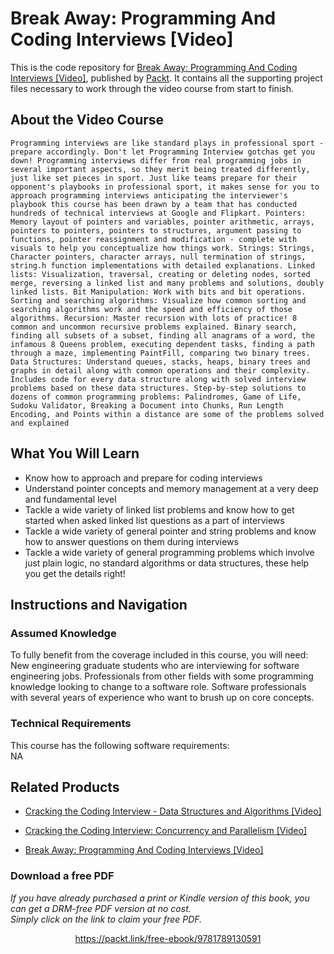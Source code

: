 # Break Away: Programming And Coding Interviews [Video]
This is the code repository for [Break Away: Programming And Coding Interviews [Video]](https://www.packtpub.com/application-development/break-away-programming-and-coding-interviews-video?utm_source=github&utm_medium=repository&utm_campaign=9781789130591), published by [Packt](https://www.packtpub.com/?utm_source=github). It contains all the supporting project files necessary to work through the video course from start to finish.
## About the Video Course
	Programming interviews are like standard plays in professional sport - prepare accordingly. Don't let Programming Interview gotchas get you down! Programming interviews differ from real programming jobs in several important aspects, so they merit being treated differently, just like set pieces in sport. Just like teams prepare for their opponent's playbooks in professional sport, it makes sense for you to approach programming interviews anticipating the interviewer's playbook this course has been drawn by a team that has conducted hundreds of technical interviews at Google and Flipkart. Pointers: Memory layout of pointers and variables, pointer arithmetic, arrays, pointers to pointers, pointers to structures, argument passing to functions, pointer reassignment and modification - complete with visuals to help you conceptualize how things work. Strings: Strings, Character pointers, character arrays, null termination of strings, string.h function implementations with detailed explanations. Linked lists: Visualization, traversal, creating or deleting nodes, sorted merge, reversing a linked list and many problems and solutions, doubly linked lists. Bit Manipulation: Work with bits and bit operations. Sorting and searching algorithms: Visualize how common sorting and searching algorithms work and the speed and efficiency of those algorithms. Recursion: Master recursion with lots of practice! 8 common and uncommon recursive problems explained. Binary search, finding all subsets of a subset, finding all anagrams of a word, the infamous 8 Queens problem, executing dependent tasks, finding a path through a maze, implementing PaintFill, comparing two binary trees. Data Structures: Understand queues, stacks, heaps, binary trees and graphs in detail along with common operations and their complexity. Includes code for every data structure along with solved interview problems based on these data structures. Step-by-step solutions to dozens of common programming problems: Palindromes, Game of Life, Sudoku Validator, Breaking a Document into Chunks, Run Length Encoding, and Points within a distance are some of the problems solved and explained

<H2>What You Will Learn</H2>
<DIV class=book-info-will-learn-text>
<UL>
<LI>Know how to approach and prepare for coding interviews 
<LI>Understand pointer concepts and memory management at a very deep and fundamental level 
<LI>Tackle a wide variety of linked list problems and know how to get started when asked linked list questions as a part of interviews 
<LI>Tackle a wide variety of general pointer and string problems and know how to answer questions on them during interviews 
<LI>Tackle a wide variety of general programming problems which involve just plain logic, no standard algorithms or data structures, these help you get the details right! </LI></UL></DIV>

## Instructions and Navigation
### Assumed Knowledge
To fully benefit from the coverage included in this course, you will need:<br/>
New engineering graduate students who are interviewing for software engineering jobs. Professionals from other fields with some programming knowledge looking to change to a software role. Software professionals with several years of experience who want to brush up on core concepts.
### Technical Requirements
This course has the following software requirements:<br/>
NA

## Related Products
* [Cracking the Coding Interview - Data Structures and Algorithms [Video]](https://www.packtpub.com/application-development/break-away-programming-and-coding-interviews-video?utm_source=github&utm_medium=repository&utm_campaign=9781789130591)

* [Cracking the Coding Interview: Concurrency and Parallelism [Video]](https://www.packtpub.com/application-development/break-away-programming-and-coding-interviews-video?utm_source=github&utm_medium=repository&utm_campaign=9781789130591)

* [Break Away: Programming And Coding Interviews [Video]](https://www.packtpub.com/application-development/break-away-programming-and-coding-interviews-video?utm_source=github&utm_medium=repository&utm_campaign=9781789130591)

### Download a free PDF

 <i>If you have already purchased a print or Kindle version of this book, you can get a DRM-free PDF version at no cost.<br>Simply click on the link to claim your free PDF.</i>
<p align="center"> <a href="https://packt.link/free-ebook/9781789130591">https://packt.link/free-ebook/9781789130591 </a> </p>